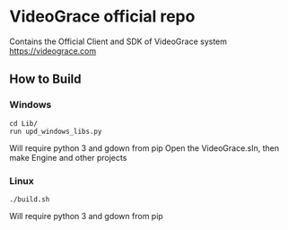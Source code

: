 # VideoGrace official repo

Contains the Official Client and SDK of VideoGrace system
https://videograce.com

## How to Build

### Windows

    cd Lib/
    run upd_windows_libs.py

Will require python 3 and gdown from pip
Open the VideoGrace.sln, then make Engine and other projects

### Linux

    ./build.sh

Will require python 3 and gdown from pip
